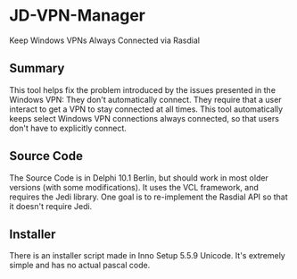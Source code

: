 # JD-VPN-Manager
Keep Windows VPNs Always Connected via Rasdial

## Summary

This tool helps fix the problem introduced by the issues presented in the Windows VPN: They don't automatically connect. They require that a user interact to get a VPN to stay connected at all times. This tool automatically keeps select Windows VPN connections always connected, so that users don't have to explicitly connect.

## Source Code

The Source Code is in Delphi 10.1 Berlin, but should work in most older versions (with some modifications). It uses the VCL framework, and requires the Jedi library. One goal is to re-implement the Rasdial API so that it doesn't require Jedi.

## Installer

There is an installer script made in Inno Setup 5.5.9 Unicode. It's extremely simple and has no actual pascal code.


